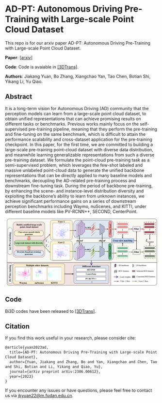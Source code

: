 # AD-PT: Autonomous Driving Pre-Training with Large-scale Point Cloud Dataset
This repo is for our arxiv paper AD-PT: Autonomous Driving Pre-Training with Large-scale Point Cloud Dataset.

**Paper**: [[arxiv]](https://arxiv.org/pdf/2306.00612.pdf) &nbsp;

**Code**: Code is avaiable in [[3DTrans]](https://github.com/PJLab-ADG/3DTrans). 

**Authors**: Jiakang Yuan, Bo Zhang, Xiangchao Yan, Tao Chen, Botian Shi, Yikang Li, Yu Qiao.



## Abstract
It is a long-term vision for Autonomous Driving (AD) community that the perception models can learn from a large-scale point cloud dataset, to obtain unified representations that can achieve promising results on different tasks or benchmarks. Previous works mainly focus on the self-supervised pre-training pipeline, meaning that they perform the pre-training and fine-tuning on the same benchmark, which is difficult to attain the performance scalability and cross-dataset application for the pre-training checkpoint. In this paper, for the first time, we are committed to building a large-scale pre-training point-cloud dataset with diverse data distribution, and meanwhile learning generalizable representations from such a diverse pre-training dataset. We formulate the point-cloud pre-training task as a semi-supervised problem, which leverages the few-shot labeled and massive unlabeled point-cloud data to generate the unified backbone representations that can be directly applied to many baseline models and benchmarks, decoupling the AD-related pre-training process and downstream fine-tuning task. During the period of backbone pre-training, by enhancing the scene- and instance-level distribution diversity and exploiting the backbone’s ability to learn from unknown instances, we achieve significant performance gains on a series of downstream perception benchmarks including Waymo, nuScenes, and KITTI, under different baseline models like PV-RCNN++, SECOND, CenterPoint.

![framework](./AD-PT.png)

## Code 
Bi3D codes have been released to [[3DTrans]](https://github.com/PJLab-ADG/3DTrans).


## Citation
If you find this work useful in your research, please consider cite:
```
@article{yuan2023ad,
  title={AD-PT: Autonomous Driving Pre-Training with Large-scale Point Cloud Dataset},
  author={Yuan, Jiakang and Zhang, Bo and Yan, Xiangchao and Chen, Tao and Shi, Botian and Li, Yikang and Qiao, Yu},
  journal={arXiv preprint arXiv:2306.00612},
  year={2023}
}
```
If you encounter any issues or have questions, please feel free to contact us via jkyuan22@m.fudan.edu.cn.
